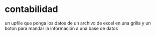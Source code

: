 # contabilidad
un upfile que ponga los datos de un archivo de excel en una grilla y un boton para mandar la información a una base de datos
